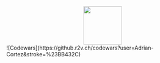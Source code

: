 <div id="header" align="center">
  <img src="https://media.giphy.com/media/RN8FdaB6T1bkkI5n4I/giphy.gif" width="100"/>
</div>
</div>
![Codewars](https://github.r2v.ch/codewars?user=Adrian-Cortez&stroke=%23BB432C)
</div>
